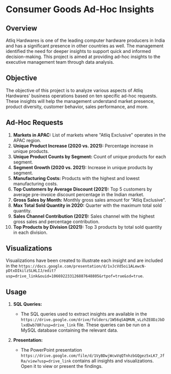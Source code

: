 # Consumer Goods Ad-Hoc Insights

## Overview

Atliq Hardwares is one of the leading computer hardware producers in India and has a significant presence in other countries as well. The management identified the need for deeper insights to support quick and informed decision-making. This project is aimed at providing ad-hoc insights to the executive management team through data analysis.

## Objective

The objective of this project is to analyze various aspects of Atliq Hardwares' business operations based on ten specific ad-hoc requests. These insights will help the management understand market presence, product diversity, customer behavior, sales performance, and more.

## Ad-Hoc Requests

1. **Markets in APAC:** List of markets where "Atliq Exclusive" operates in the APAC region.
2. **Unique Product Increase (2020 vs. 2021):** Percentage increase in unique products.
3. **Unique Product Counts by Segment:** Count of unique products for each segment.
4. **Segment Growth (2020 vs. 2021):** Increase in unique products by segment.
5. **Manufacturing Costs:** Products with the highest and lowest manufacturing costs.
6. **Top Customers by Average Discount (2021):** Top 5 customers by average pre-invoice discount percentage in the Indian market.
7. **Gross Sales by Month:** Monthly gross sales amount for "Atliq Exclusive".
8. **Max Total Sold Quantity in 2020:** Quarter with the maximum total sold quantity.
9. **Sales Channel Contribution (2021):** Sales channel with the highest gross sales and percentage contribution.
10. **Top Products by Division (2021):** Top 3 products by total sold quantity in each division.


## Visualizations

Visualizations have been created to illustrate each insight and are included in the `https://docs.google.com/presentation/d/1vJcVd5oi1ALewcN-pDtxDIkilzSLHLIJ/edit?usp=drive_link&ouid=106692233126887648805&rtpof=true&sd=true`. 

## Usage

1. **SQL Queries:** 
   - The SQL queries used to extract insights are available in the `https://drive.google.com/drive/folders/1W56qSAQMUN_vLzhZEODzJbDlxdDwb78R?usp=drive_link` file. These queries can be run on a MySQL database containing the relevant data.

2. **Presentation:**
   - The PowerPoint presentation `https://drive.google.com/file/d/1VyBDwjWcwVqQTnhzbGQgez5xLK7_JfRa/view?usp=drive_link` contains all insights and visualizations. Open it to view or present the findings.

